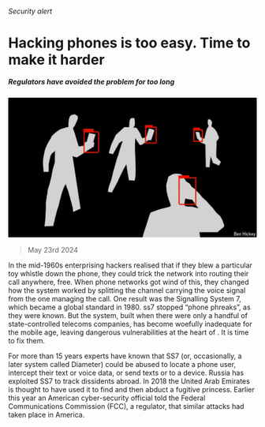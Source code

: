 ###### Security alert

# Hacking phones is too easy. Time to make it harder 

##### Regulators have avoided the problem for too long 

![image](images/20240525_LDD003.jpg) 

> May 23rd 2024 

In the mid-1960s enterprising hackers realised that if they blew a particular toy whistle down the phone, they could trick the network into routing their call anywhere, free. When phone networks got wind of this, they changed how the system worked by splitting the channel carrying the voice signal from the one managing the call. One result was the Signalling System 7, which became a global standard in 1980. ss7 stopped “phone phreaks”, as they were known. But the system, built when there were only a handful of state-controlled telecoms companies, has become woefully inadequate for the mobile age, leaving dangerous vulnerabilities at the heart of . It is time to fix them.

For more than 15 years experts have known that SS7 (or, occasionally, a later system called Diameter) could be abused to locate a phone user, intercept their text or voice data, or send texts or  to a device. Russia has exploited SS7 to track dissidents abroad. In 2018 the United Arab Emirates is thought to have used it to find and then abduct a fugitive princess. Earlier this year an American cyber-security official told the Federal Communications Commission (FCC), a regulator, that similar attacks had taken place in America.


